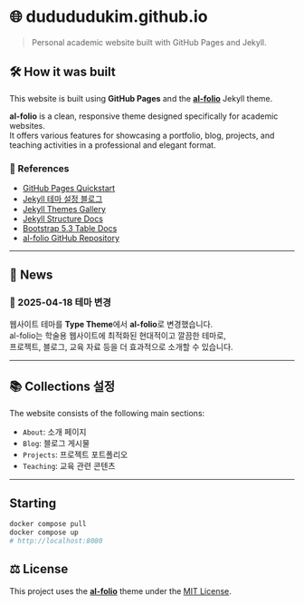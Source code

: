 # 🌐 dudududukim.github.io

> Personal academic website built with GitHub Pages and Jekyll.

## 🛠️ How it was built

This website is built using **GitHub Pages** and the [**al-folio**](https://github.com/alshedivat/al-folio) Jekyll theme.

**al-folio** is a clean, responsive theme designed specifically for academic websites.  
It offers various features for showcasing a portfolio, blog, projects, and teaching activities in a professional and elegant format.

### 🔗 References

- [GitHub Pages Quickstart](https://docs.github.com/ko/pages/quickstart)
- [Jekyll 테마 설정 블로그](https://velog.io/@dksduddnr33/GitHub-Pages%EB%A7%8C%EB%93%A4%EA%B8%B01-jekyll-%ED%85%8C%EB%A7%88-%EC%A0%95%ED%95%98%EA%B8%B0)
- [Jekyll Themes Gallery](http://jekyllthemes.org)
- [Jekyll Structure Docs](https://jekyllrb.com/docs/structure/)
- [Bootstrap 5.3 Table Docs](https://getbootstrap.com/docs/5.3/content/tables/)
- [al-folio GitHub Repository](https://github.com/alshedivat/al-folio)

---

## 📰 News

### 📅 2025-04-18 테마 변경
웹사이트 테마를 **Type Theme**에서 **al-folio**로 변경했습니다.  
al-folio는 학술용 웹사이트에 최적화된 현대적이고 깔끔한 테마로,  
프로젝트, 블로그, 교육 자료 등을 더 효과적으로 소개할 수 있습니다.

---

## 📚 Collections 설정

The website consists of the following main sections:

- `About`: 소개 페이지
- `Blog`: 블로그 게시물
- `Projects`: 프로젝트 포트폴리오
- `Teaching`: 교육 관련 콘텐츠

---

## Starting

```bash
docker compose pull
docker compose up
# http://localhost:8080
```

## ⚖️ License

This project uses the [**al-folio**](https://github.com/alshedivat/al-folio) theme under the [MIT License](LICENSE).

